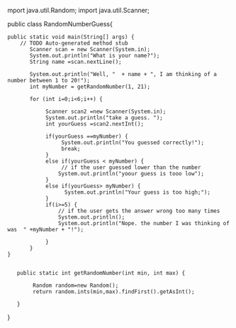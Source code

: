 mport java.util.Random;
import  java.util.Scanner;


public class RandomNumberGuess{

	public static void main(String[] args) {
		// TODO Auto-generated method stub
           Scanner scan = new Scanner(System.in);
           System.out.println("What is your name?");
           String name =scan.nextLine();
           
           System.out.println("Well, "  + name + ", I am thinking of a number between 1 to 20!");
           int myNumber = getRandomNumber(1, 21);
           
           for (int i=0;i<6;i++) {
        	     
        	    Scanner scan2 =new Scanner(System.in);
        	    System.out.println("take a guess. ");
        	    int yourGuess =scan2.nextInt();
        	    
        	    if(yourGuess ==myNumber) {
        	    	 System.out.println("You guessed correctly!");
        	    	 break;
        	    }
        	    else if(yourGuess < myNumber) {
        	    	 // if the user guessed lower than the number
        	    	System.out.println("yoour guess is tooo low");
        	    }
        	    else if(yourGuess> myNumber) {
        	    	  System.out.println("Your guess is too high;");
        	    }
        	    if(i>=5) {
        	    	// if the user gets the answer wrong too many times
        	    	System.out.println();
        	    	System.out.println("Nope. the number I was thinking of was  " +myNumber + "!");
        	    	
        	    }
           }
	}
	
	
	   public static int getRandomNumber(int min, int max) {
		 
		    Random random=new Random();
		    return random.ints(min,max).findFirst().getAsInt();	   
		    
	   }
	
}


